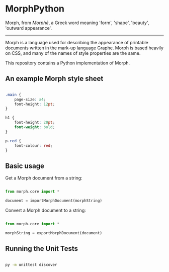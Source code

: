 ﻿# MorphPython

Morph, from *Morphē*, a Greek word meaning 'form', 'shape', 'beauty', 'outward appearance'.

---

Morph is a language used for describing the appearance of printable documents written in the mark-up language Graphe. Morph is based heavily on CSS, and many of the names of style properties are the same.

This repository contains a Python implementation of Morph.

## An example Morph style sheet

```css

.main {
    page-size: a4;
    font-height: 12pt;
}

h1 {
    font-height: 20pt;
    font-weight: bold;
}

p.red {
    font-colour: red;
}

```

## Basic usage

Get a Morph document from a string:

```python

from morph.core import *

document = importMorphDocument(morphString)

```

Convert a Morph document to a string:

```python

from morph.core import *

morphString = exportMorphDocument(document)

```

## Running the Unit Tests

```bash

py -m unittest discover

```